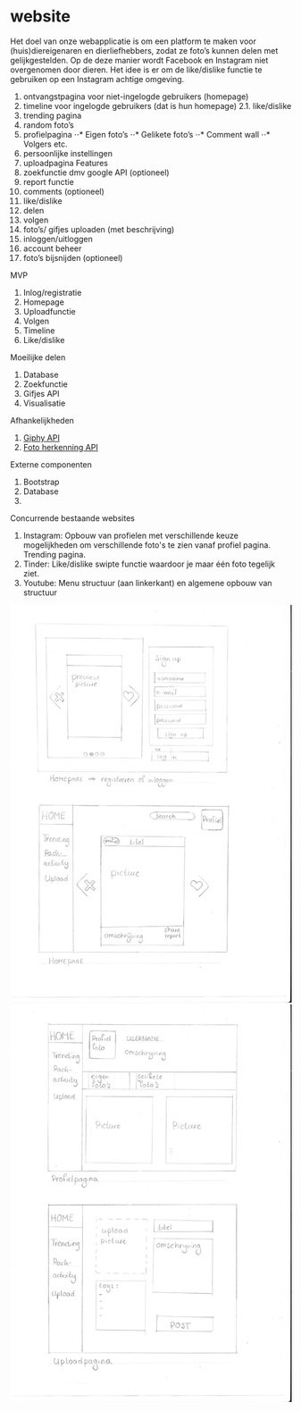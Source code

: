 # website
Het doel van onze webapplicatie is om een platform te maken voor (huis)diereigenaren en dierliefhebbers, zodat ze foto’s kunnen delen met gelijkgestelden. Op de deze manier wordt Facebook en Instagram niet overgenomen door dieren. Het idee is er om de like/dislike functie te gebruiken op een Instagram achtige omgeving.

1.	ontvangstpagina voor niet-ingelogde gebruikers (homepage)
2.	timeline voor ingelogde gebruikers (dat is hun homepage)
2.1.	like/dislike
3.	trending pagina
4.	random foto’s
5.	profielpagina
⋅⋅*	Eigen foto’s
⋅⋅*	Gelikete foto’s
⋅⋅*	Comment wall
⋅⋅*	Volgers etc.
6.	persoonlijke instellingen
7.	uploadpagina
Features
1.	zoekfunctie dmv google API (optioneel)
2.	report functie
3.	comments (optioneel)
4.	like/dislike
5.	delen
6.	volgen
7.	foto’s/ gifjes uploaden (met beschrijving)
8.	inloggen/uitloggen
9.	account beheer
10.	foto’s bijsnijden (optioneel)

MVP
1.	Inlog/registratie
2.	Homepage
3.	Uploadfunctie
4.	Volgen
5.	Timeline
6.	Like/dislike

Moeilijke delen
1.	Database
2.	Zoekfunctie
3.	Gifjes API
4.	Visualisatie

Afhankelijkheden
1. [Giphy API](http://api.giphy.com)
2. [Foto herkenning API](https://clarifai.com/developer/reference/)

Externe componenten
1. Bootstrap
2. Database
3. 

Concurrende bestaande websites
1. Instagram: Opbouw van profielen met verschillende keuze mogelijkheden om verschillende foto's te zien vanaf profiel pagina. Trending pagina.
2. Tinder: Like/dislike swipte functie waardoor je maar één foto tegelijk ziet.
3. Youtube: Menu structuur (aan linkerkant) en algemene opbouw van structuur

![image of design](projectvoorstel%201.jpg)
![image of second design](projectvoorstel%202.jpg)

